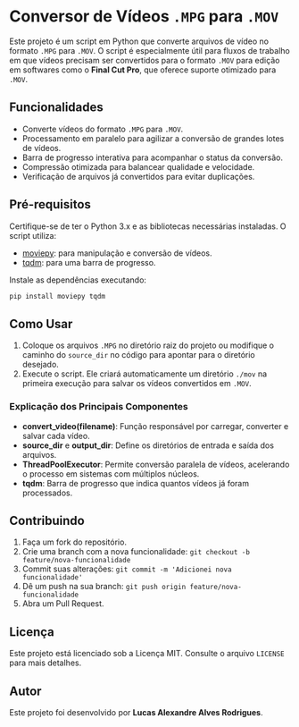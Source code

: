 # Conversor de Vídeos `.MPG` para `.MOV`

Este projeto é um script em Python que converte arquivos de vídeo no formato `.MPG` para `.MOV`. O script é especialmente útil para fluxos de trabalho em que vídeos precisam ser convertidos para o formato `.MOV` para edição em softwares como o **Final Cut Pro**, que oferece suporte otimizado para `.MOV`.

## Funcionalidades

- Converte vídeos do formato `.MPG` para `.MOV`.
- Processamento em paralelo para agilizar a conversão de grandes lotes de vídeos.
- Barra de progresso interativa para acompanhar o status da conversão.
- Compressão otimizada para balancear qualidade e velocidade.
- Verificação de arquivos já convertidos para evitar duplicações.

## Pré-requisitos

Certifique-se de ter o Python 3.x e as bibliotecas necessárias instaladas. O script utiliza:
- [moviepy](https://zulko.github.io/moviepy/): para manipulação e conversão de vídeos.
- [tqdm](https://github.com/tqdm/tqdm): para uma barra de progresso.

Instale as dependências executando:
```bash
pip install moviepy tqdm
```

## Como Usar

1. Coloque os arquivos `.MPG` no diretório raiz do projeto ou modifique o caminho do `source_dir` no código para apontar para o diretório desejado.
2. Execute o script. Ele criará automaticamente um diretório `./mov` na primeira execução para salvar os vídeos convertidos em `.MOV`.

### Explicação dos Principais Componentes

- **convert_video(filename)**: Função responsável por carregar, converter e salvar cada vídeo.
- **source_dir** e **output_dir**: Define os diretórios de entrada e saída dos arquivos.
- **ThreadPoolExecutor**: Permite conversão paralela de vídeos, acelerando o processo em sistemas com múltiplos núcleos.
- **tqdm**: Barra de progresso que indica quantos vídeos já foram processados.

## Contribuindo

1. Faça um fork do repositório.
2. Crie uma branch com a nova funcionalidade: `git checkout -b feature/nova-funcionalidade`
3. Commit suas alterações: `git commit -m 'Adicionei nova funcionalidade'`
4. Dê um push na sua branch: `git push origin feature/nova-funcionalidade`
5. Abra um Pull Request.

## Licença

Este projeto está licenciado sob a Licença MIT. Consulte o arquivo `LICENSE` para mais detalhes.

## Autor

Este projeto foi desenvolvido por **Lucas Alexandre Alves Rodrigues**.
